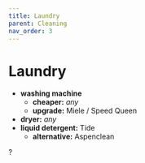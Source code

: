 ```yaml
---
title: Laundry
parent: Cleaning
nav_order: 3
---
```

# Laundry

- **washing machine**
	- **cheaper:** *any*
	- **upgrade:** Miele / Speed Queen
- **dryer:** *any*
- **liquid detergent:** Tide
	- **alternative:** Aspenclean

?
